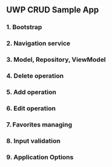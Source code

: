 ## UWP CRUD Sample App

### 1. Bootstrap
### 2. Navigation service
### 3. Model, Repository, ViewModel
### 4. Delete operation
### 5. Add operation
### 6. Edit operation
### 7. Favorites managing
### 8. Input validation 
### 9. Application Options